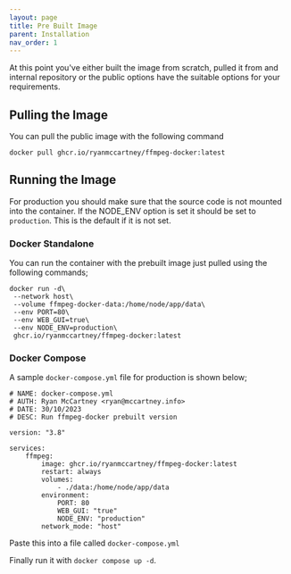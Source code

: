 ```yaml
---
layout: page
title: Pre Built Image
parent: Installation
nav_order: 1
---
```


At this point you've either built the image from scratch, pulled it from and internal repository or the public options have the suitable options for your requirements.

## Pulling the Image

You can pull the public image with the following command

```
docker pull ghcr.io/ryanmccartney/ffmpeg-docker:latest
```

## Running the Image

For production you should make sure that the source code is not mounted into the container. If the NODE_ENV option is set it should be set to `production`. This is the default if it is not set.

### Docker Standalone

You can run the container with the prebuilt image just pulled using the following commands;

```
docker run -d\
 --network host\
 --volume ffmpeg-docker-data:/home/node/app/data\
 --env PORT=80\
 --env WEB_GUI=true\
 --env NODE_ENV=production\
 ghcr.io/ryanmccartney/ffmpeg-docker:latest
```

### Docker Compose

A sample `docker-compose.yml` file for production is shown below;

```
# NAME: docker-compose.yml
# AUTH: Ryan McCartney <ryan@mccartney.info>
# DATE: 30/10/2023
# DESC: Run ffmpeg-docker prebuilt version

version: "3.8"

services:
    ffmpeg:
        image: ghcr.io/ryanmccartney/ffmpeg-docker:latest
        restart: always
        volumes:
            - ./data:/home/node/app/data
        environment:
            PORT: 80
            WEB_GUI: "true"
            NODE_ENV: "production"
        network_mode: "host"
```

Paste this into a file called `docker-compose.yml`

Finally run it with `docker compose up -d`.
